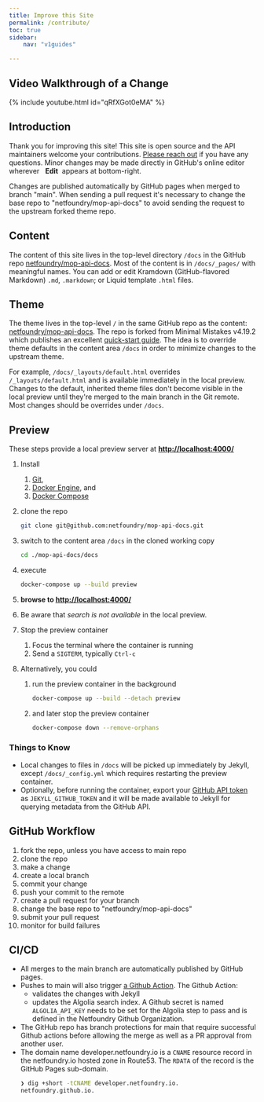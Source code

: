 ```yaml
---
title: Improve this Site
permalink: /contribute/
toc: true
sidebar:
    nav: "v1guides"

---
```


## Video Walkthrough of a Change
{% include youtube.html id="qRfXGot0eMA" %}

## Introduction

Thank you for improving this site! This site is open source and the API maintainers welcome your contributions. [Please reach out](/help/) if you have any questions. Minor changes may be made directly in GitHub's online editor wherever &nbsp;<i class="fas fa-edit" aria-hidden="true"></i>&nbsp;**Edit**&nbsp; appears at bottom-right. 

Changes are published automatically by GitHub pages when merged to branch "main". When sending a pull request it's necessary to change the base repo to "netfoundry/mop-api-docs" to avoid sending the request to the upstream forked theme repo.

## Content

The content of this site lives in the top-level directory `/docs` in the GitHub repo [netfoundry/mop-api-docs](https://github.com/netfoundry/mop-api-docs/tree/main/docs). Most of the content is in `/docs/_pages/` with meaningful names. You can add or edit Kramdown (GitHub-flavored Markdown) `.md`, `.markdown`; or Liquid template `.html` files.

## Theme

The theme lives in the top-level `/` in the same GitHub repo as the content: [netfoundry/mop-api-docs](https://github.com/netfoundry/mop-api-docs). The repo is forked from Minimal Mistakes v4.19.2 which publishes an excellent [quick-start guide](https://mmistakes.github.io/minimal-mistakes/docs/overriding-theme-defaults/). The idea is to override theme defaults in the content area `/docs` in order to minimize changes to the upstream theme.

For example, `/docs/_layouts/default.html` overrides `/_layouts/default.html` and is available immediately in the local preview. Changes to the default, inherited theme files don't become visible in the local preview until they're merged to the main branch in the Git remote. Most changes should be overrides under `/docs`.

## Preview

These steps provide a local preview server at **[http://localhost:4000/](http://localhost:4000/)**

1. Install
    1. [Git](https://git-scm.com/book/en/v2/Getting-Started-Installing-Git), 
    2. [Docker Engine](https://docs.docker.com/engine/install/), and 
    3. [Docker Compose](https://docs.docker.com/compose/install/)
2. clone the repo 

    ```bash
    git clone git@github.com:netfoundry/mop-api-docs.git
    ```

3. switch to the content area `/docs` in the cloned working copy

    ```bash
    cd ./mop-api-docs/docs
    ```

4. execute

    ```bash
    docker-compose up --build preview
    ```

5. **browse to [http://localhost:4000/](http://localhost:4000/)**

6. Be aware that *search is not available* in the local preview.
7. Stop the preview container
    1. Focus the terminal where the container is running
    2. Send a `SIGTERM`, typically `Ctrl-c`
    
8. Alternatively, you could 
    1. run the preview container in the background
        
        ```bash
        docker-compose up --build --detach preview
        ``` 

    2. and later stop the preview container

        ```bash
        docker-compose down --remove-orphans
        ```

### Things to Know

* Local changes to files in `/docs` will be picked up immediately by Jekyll, except `/docs/_config.yml` which requires restarting the preview container.
* Optionally, before running the container, export your [GitHub API token](https://help.github.com/en/github/authenticating-to-github/creating-a-personal-access-token-for-the-command-line) as `JEKYLL_GITHUB_TOKEN` and it will be made available to Jekyll for querying metadata from the GitHub API.

## GitHub Workflow

1. fork the repo, unless you have access to main repo
2. clone the repo
3. make a change
4. create a local branch
5. commit your change
6. push your commit to the remote
7. create a pull request for your branch
8. change the base repo to "netfoundry/mop-api-docs" 
9. submit your pull request
10. monitor for build failures

## CI/CD

* All merges to the main branch are automatically published by GitHub pages.
* Pushes to main will also trigger [a Github Action](https://github.com/netfoundry/mop-api-docs/actions/workflows/update-algolia.yml). The Github Action:
    * validates the changes with Jekyll
    * updates the Algolia search index. A Github secret is named `ALGOLIA_API_KEY` needs to be set for the Algolia step to pass and is defined in the Netfoundry Github Organization.
* The GitHub repo has branch protections for main that require successful Github actions before allowing the merge as well as a PR approval from another user.
* The domain name developer.netfoundry.io is a `CNAME` resource record in the netfoundry.io hosted zone in Route53. The `RDATA` of the record is the GitHub Pages sub-domain.
    ```bash
    ❯ dig +short -tCNAME developer.netfoundry.io.
    netfoundry.github.io.
    ```

